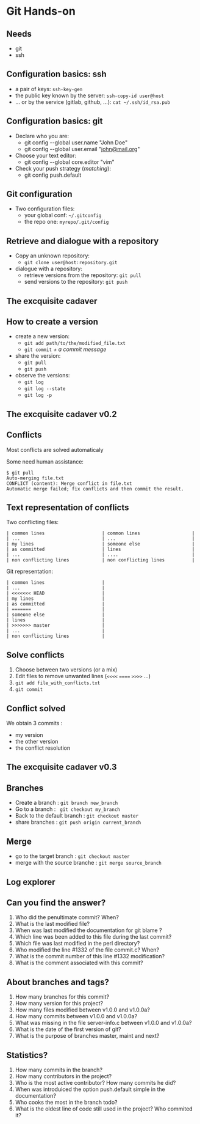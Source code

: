 # Git Hands-on

## Needs

* git
* ssh

## Configuration basics: ssh

* a pair of keys: `ssh-key-gen`
* the public key known by the server: `ssh-copy-id user@host`
* ... or by the service (gitlab, github, ...): `cat ~/.ssh/id_rsa.pub`

## Configuration basics: git

* Declare who you are:
  * git config --global user.name "John Doe"
  * git config --global user.email "john@mail.org"
* Choose your text editor:
  * git config --global core.editor "vim"
* Check your push strategy (*matching*):
  * git config push.default

## Git configuration

* Two configuration files:
  * your global conf: `~/.gitconfig`
  * the repo one: `myrepo/.git/config`

## Retrieve and dialogue with a repository

* Copy an unknown repository:
  * `git clone user@host:repository.git`
* dialogue with a repository:
  * retrieve versions from the repository: `git pull`
  * send versions to the repository: `git push`

## The excquisite cadaver

## How to create a version

* create a new version:
  * `git add path/to/the/modified_file.txt`
  * `git commit` *+ a commit message*
* share the version:
  * `git pull`
  * `git push`
* observe the versions:
  * `git log`
  * `git log --state`
  * `git log -p`

## The excquisite cadaver v0.2

## Conflicts

Most conflicts are solved automaticaly

Some need human assistance:

    $ git pull
    Auto-merging file.txt
    CONFLICT (content): Merge conflict in file.txt
    Automatic merge failed; fix conflicts and then commit the result.

## Text representation of conflicts

Two conflicting files:

    | common lines                     | common lines                   |
    | ...                              | ...                            |
    | my lines                         | someone else                   |
    | as committed                     | lines                          |
    | ...                              | ....                           |
    | non conflicting lines            | non conflicting lines          |

Git representation:

    | common lines                     |
    | ...                              |
    | <<<<<<< HEAD                     |
    | my lines                         |
    | as committed                     |
    | =======                          |
    | someone else                     |
    | lines                            |
    | >>>>>>> master                   |
    | ...                              |
    | non conflicting lines            |

## Solve conflicts

1. Choose between two versions (or a mix)
2. Edit files to remove unwanted lines (`<<<<` `====` `>>>>` ...)
3. `git add file_with_conflicts.txt`
4. `git commit`

## Conflict solved

We obtain 3 commits :

* my version
* the other version
* the conflict resolution

## The excquisite cadaver v0.3

## Branches

* Create a branch : `git branch new_branch`
* Go to a branch : ` git checkout my_branch`
* Back to the default branch : `git checkout master`
* share branches : `git push origin current_branch`

## Merge

* go to the target branch : `git checkout master`
* merge with the source branche : `git merge source_branch`

## Log explorer

## Can you find the answer?

1. Who did the penultimate commit? When?
2. What is the last modified file?
3. When was last modified the documentation for git blame ?
4. Which line was been added to this file during the last commit?
5. Which file was last modified in the perl directory?
6. Who modified the line #1332 of the file commit.c? When?
7. What is the commit number of this line #1332 modification?
8. What is the comment associated with this commit?

## About branches and tags?

1. How many branches for this commit?
2. How many version for this project?
3. How many files modified between v1.0.0 and v1.0.0a?
3. How many commits between v1.0.0 and v1.0.0a?
4. What was missing in the file server-info.c between v1.0.0 and v1.0.0a?
5. What is the date of the first version of git?
6. What is the purpose of branches master, maint and next?

## Statistics?

1. How many commits in the branch?
2. How many contributors in the project?
3. Who is the most active contributor? How many commits he did?
4. When was introduiced the option push.default simple in the documentation?
5. Who cooks the most in the branch todo?
6. What is the oldest line of code still used in the project? Who commited it?
